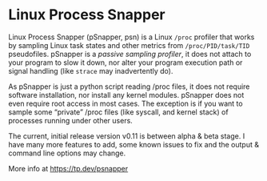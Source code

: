 # Linux Process Snapper

Linux Process Snapper (pSnapper, psn) is a Linux `/proc` profiler that works by sampling Linux task states and other metrics from `/proc/PID/task/TID` pseudofiles. pSnapper is a _passive sampling profiler_, it does not attach to your program to slow it down, nor alter your program execution path or signal handling (like `strace` may inadvertently do).

As pSnapper is just a python script reading /proc files, it does not require software installation, nor install any kernel modules. pSnapper does not even require root access in most cases. The exception is if you want to sample some “private” /proc files (like syscall, and kernel stack) of processes running under other users.

The current, initial release version v0.11 is between alpha & beta stage. I have many more features to add, some known issues to fix and the output & command line options may change.

More info at https://tp.dev/psnapper

